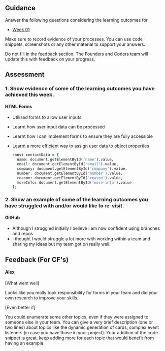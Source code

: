 ## Guidance
Answer the following questions considering the learning outcomes for
- [Week 01](https://learn.foundersandcoders.com/course/syllabus/developer/week01-project01-basics/learning-outcomes/)

Make sure to record evidence of your processes. You can use code snippets, screenshots or any other material to support your answers.

Do not fill in the feedback section. The Founders and Coders team will update this with feedback on your progress.

## Assessment
 ### 1. Show evidence of some of the learning outcomes you have achieved this week.
#### HTML Forms

* Utilised forms to allow user inputs
* Learnt how user input data can be processed
* Learnt how I can implement forms to ensure they are fully accessible
* Learnt a more efficient way to assign user data to object properties

  ``` j
  const contactData = {
    name: document.getElementById('name').value,
    email: document.getElementById('email').value,
    company: document.getElementById('company').value,
    number: document.getElementById('number').value,
    reason: document.getElementById('reason').value,
    moreInfo: document.getElementById('more-info').value
  };  
  ```


 ### 2. Show an example of some of the learning outcomes you have struggled with and/or would like to re-visit.
#### GitHub

* Although I struggled initially I believe I am now confident using branches and repos
* I thought I would struggle a lot more with working within a team and sharing my ideas but my team got on really well.

## Feedback (For CF's)
#### Alex

[What went well]

Looks like you really took responsibility for forms in your team and did your own research to improve your skills.

[Even better if]

You could enumerate some other topics, even if they were assigned to someone else in your team. You can give a very brief description (one or two lines) about topics like the dynamic generation of cards, complex event listeners (in case you have those in your project). Your addition of the code snippet is great, keep adding more for each topic that would benefit from having an example

